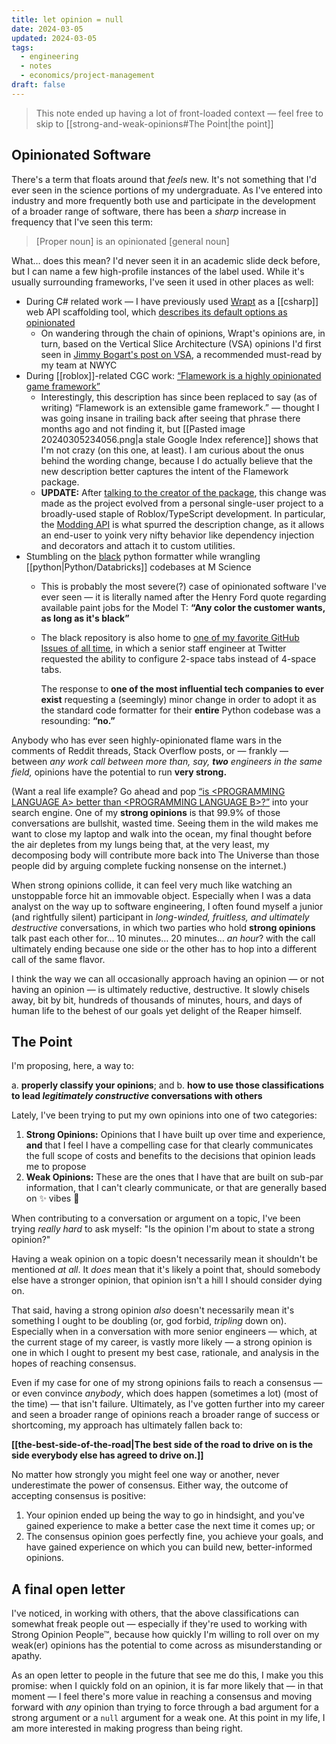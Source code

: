 ```yaml
---
title: let opinion = null
date: 2024-03-05
updated: 2024-03-05
tags:
  - engineering
  - notes
  - economics/project-management
draft: false
---
```

> This note ended up having a lot of front-loaded context — feel free to skip to [[strong-and-weak-opinions#The Point|the point]]

## Opinionated Software

There's a term that floats around that *feels* new. It's not something that I'd ever seen in the science portions of my undergraduate. As I've entered into industry and more frequently both use and participate in the development of a broader range of software, there has been a *sharp* increase in frequency that I've seen this term:

> [Proper noun] is an opinionated [general noun]

What… does this mean? I'd never seen it in an academic slide deck before, but I can name a few high-profile instances of the label used. While it's usually surrounding frameworks, I've seen it used in other places as well:

- During C# related work — I have previously used [Wrapt](https://wrapt.dev/) as a [[csharp]] web API scaffolding tool, which [describes its default options as opinionated](https://wrapt.dev/docs/customizing-wrapt-projects#smart-defaults)
	- On wandering through the chain of opinions, Wrapt's opinions are, in turn, based on the Vertical Slice Architecture (VSA) opinions I'd first seen in [Jimmy Bogart's post on VSA](https://www.jimmybogard.com/vertical-slice-architecture/), a recommended must-read by my team at NWYC
- During [[roblox]]-related CGC work: [“Flamework is a highly opinionated game framework”](https://www.npmjs.com/package/@flamework/core)
	- Interestingly, this description has since been replaced to say (as of writing) “Flamework is an extensible game framework.” — thought I was going insane in trailing back after seeing that phrase there months ago and not finding it, but [[Pasted image 20240305234056.png|a stale Google Index reference]] shows that I'm not crazy (on this one, at least). I am curious about the onus behind the wording change, because I do actually believe that the new description better captures the intent of the Flamework package.
	- **UPDATE:** After [talking to the creator of the package](https://discord.com/channels/476080952636997633/498292664471388160/1215744361317404742), this change was made as the project evolved from a personal single-user project to a broadly-used staple of Roblox/TypeScript development. In particular, the [Modding API](https://fireboltofdeath.dev/docs/flamework/modding) is what spurred the description change, as it allows an end-user to yoink very nifty behavior like dependency injection and decorators and attach it to custom utilities.
- Stumbling on the [black](https://github.com/psf/black) python formatter while wrangling [[python|Python/Databricks]] codebases at M Science
	- This is probably the most severe(?) case of opinionated software I've ever seen — it is literally named after the Henry Ford quote regarding available paint jobs for the Model T: **“Any color the customer wants, as long as it's black”**
	- The black repository is also home to [one of my favorite GitHub Issues of all time](https://github.com/psf/black/issues/378), in which a senior staff engineer at Twitter requested the ability to configure 2-space tabs instead of 4-space tabs.
	  
	  The response to **one of the most influential tech companies to ever exist** requesting a (seemingly) minor change in order to adopt it as the standard code formatter for their **entire** Python codebase was a resounding: **“no.”**

Anybody who has ever seen highly-opinionated flame wars in the comments of Reddit threads, Stack Overflow posts, or — frankly — between *any work call between more than, say, **two** engineers in the same field,* opinions have the potential to run **very strong.**

(Want a real life example? Go ahead and pop [“is \<PROGRAMMING LANGUAGE A> better than \<PROGRAMMING LANGUAGE B\>?”](https://letmegooglethat.com/?q=is+%3CPROGRAMMING+LANGUAGE+A%3E+better+than+%3CPROGRAMMING+LANGUAGE+B%3E%3F) into your search engine. One of my **strong opinions** is that 99.9% of those conversations are bullshit, wasted time. Seeing them in the wild makes me want to close my laptop and walk into the ocean, my final thought before the air depletes from my lungs being that, at the very least, my decomposing body will contribute more back into The Universe than those people did by arguing complete fucking nonsense on the internet.)

When strong opinions collide, it can feel very much like watching an unstoppable force hit an immovable object. Especially when I was a data analyst on the way up to software engineering, I often found myself a junior (and rightfully silent) participant in *long-winded, fruitless, and ultimately destructive* conversations, in which two parties who hold **strong opinions** talk past each other for… 10 minutes… 20 minutes… *an hour*? with the call ultimately ending because one side or the other has to hop into a different call of the same flavor.

I think the way we can all occasionally approach having an opinion — or not having an opinion — is ultimately reductive, destructive. It slowly chisels away, bit by bit, hundreds of thousands of minutes, hours, and days of human life to the behest of our goals yet delight of the Reaper himself.

## The Point

I'm proposing, here, a way to:

a. **properly classify your opinions**; and 
b. **how to use those classifications to lead *legitimately constructive* conversations with others**

Lately, I've been trying to put my own opinions into one of two categories:

1. **Strong Opinions:** Opinions that I have built up over time and experience, **and** that I feel I have a compelling case for that clearly communicates the full scope of costs and benefits to the decisions that opinion leads me to propose
2. **Weak Opinions:** These are the ones that I have that are built on sub-par information, that I can't clearly communicate, or that are generally based on ✨ vibes 🌈

When contributing to a conversation or argument on a topic, I've been trying *really hard* to ask myself: "Is the opinion I'm about to state a strong opinion?"

Having a weak opinion on a topic doesn't necessarily mean it shouldn't be mentioned *at all*. It *does* mean that it's likely a point that, should somebody else have a stronger opinion, that opinion isn't a hill I should consider dying on.

That said, having a strong opinion *also* doesn't necessarily mean it's something I ought to be doubling (or, god forbid, *tripling* down on). Especially when in a conversation with more senior engineers — which, at the current stage of my career, is vastly more likely — a strong opinion is one in which I ought to present my best case, rationale, and analysis in the hopes of reaching consensus.

Even if my case for one of my strong opinions fails to reach a consensus — or even convince *anybody*, which does happen (sometimes a lot) (most of the time) — that isn't failure. Ultimately, as I've gotten further into my career and seen a broader range of opinions reach a broader range of success or shortcoming, my approach has ultimately fallen back to:

**[[the-best-side-of-the-road|The best side of the road to drive on is the side everybody else has agreed to drive on.]]**

No matter how strongly you might feel one way or another, never underestimate the power of consensus. Either way, the outcome of accepting consensus is positive:

1. Your opinion ended up being the way to go in hindsight, and you've gained experience to make a better case the next time it comes up; or
2. The consensus opinion goes perfectly fine, you achieve your goals, and have gained experience on which you can build new, better-informed opinions.

## A final open letter

I've noticed, in working with others, that the above classifications can somewhat freak people out — especially if they're used to working with Strong Opinion People™, because how quickly I'm willing to roll over on my weak(er) opinions has the potential to come across as misunderstanding or apathy.

As an open letter to people in the future that see me do this, I make you this promise: when I quickly fold on an opinion, it is far more likely that — in that moment — I feel there's more value in reaching a consensus and moving forward with *any* opinion than trying to force through a bad argument for a strong argument or a `null` argument for a weak one. At this point in my life, I am more interested in making progress than being right.